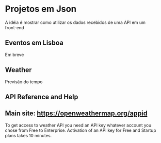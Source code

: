 # Projetos em Json

A idéia é mostrar como utilizar os dados recebidos de uma API em um front-end

## Eventos em Lisboa

Em breve

## Weather

Previsão do tempo

##
API Reference and Help
--
Main site: https://openweathermap.org/appid
--
To get access to weather API you need an API key whatever account you chose from Free to Enterprise.
Activation of an API key for Free and Startup plans takes 10 minutes.


